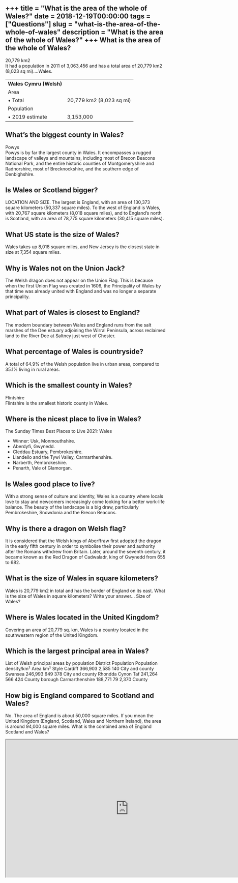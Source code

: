 +++
title = "What is the area of the whole of Wales?"
date = 2018-12-19T00:00:00
tags = ["Questions"]
slug = "what-is-the-area-of-the-whole-of-wales"
description = "What is the area of the whole of Wales?"
+++
What is the area of the whole of Wales?
---------------------------------------

20,779 km2  
It had a population in 2011 of 3,063,456 and has a total area of 20,779 km2 (8,023 sq mi)….Wales.

<table><tr><th>Wales Cymru (Welsh)</th></tr><tr><td>Area</td></tr><tr><td>• Total</td><td>20,779 km2 (8,023 sq mi)</td></tr><tr><td>Population</td></tr><tr><td>• 2019 estimate</td><td>3,153,000</td></tr></table>

What’s the biggest county in Wales?
-----------------------------------

Powys  
Powys is by far the largest county in Wales. It encompasses a rugged landscape of valleys and mountains, including most of Brecon Beacons National Park, and the entire historic counties of Montgomeryshire and Radnorshire, most of Brecknockshire, and the southern edge of Denbighshire.

Is Wales or Scotland bigger?
----------------------------

LOCATION AND SIZE. The largest is England, with an area of 130,373 square kilometers (50,337 square miles). To the west of England is Wales, with 20,767 square kilometers (8,018 square miles), and to England’s north is Scotland, with an area of 78,775 square kilometers (30,415 square miles).

What US state is the size of Wales?
-----------------------------------

Wales takes up 8,018 square miles, and New Jersey is the closest state in size at 7,354 square miles.

Why is Wales not on the Union Jack?
-----------------------------------

The Welsh dragon does not appear on the Union Flag. This is because when the first Union Flag was created in 1606, the Principality of Wales by that time was already united with England and was no longer a separate principality.

What part of Wales is closest to England?
-----------------------------------------

The modern boundary between Wales and England runs from the salt marshes of the Dee estuary adjoining the Wirral Peninsula, across reclaimed land to the River Dee at Saltney just west of Chester.

What percentage of Wales is countryside?
----------------------------------------

A total of 64.9% of the Welsh population live in urban areas, compared to 35.1% living in rural areas.

Which is the smallest county in Wales?
--------------------------------------

Flintshire  
Flintshire is the smallest historic county in Wales.

Where is the nicest place to live in Wales?
-------------------------------------------

The Sunday Times Best Places to Live 2021: Wales

- Winner: Usk, Monmouthshire.
- Aberdyfi, Gwynedd.
- Cleddau Estuary, Pembrokeshire.
- Llandeilo and the Tywi Valley, Carmarthenshire.
- Narberth, Pembrokeshire.
- Penarth, Vale of Glamorgan.

Is Wales good place to live?
----------------------------

With a strong sense of culture and identity, Wales is a country where locals love to stay and newcomers increasingly come looking for a better work-life balance. The beauty of the landscape is a big draw, particularly Pembrokeshire, Snowdonia and the Brecon Beacons.

Why is there a dragon on Welsh flag?
------------------------------------

It is considered that the Welsh kings of Aberffraw first adopted the dragon in the early fifth century in order to symbolise their power and authority after the Romans withdrew from Britain. Later, around the seventh century, it became known as the Red Dragon of Cadwaladr, king of Gwynedd from 655 to 682.

What is the size of Wales in square kilometers?
-----------------------------------------------

Wales is 20,779 km2 in total and has the border of England on its east. What is the size of Wales in square kilometers? Write your answer… Size of Wales?

Where is Wales located in the United Kingdom?
---------------------------------------------

Covering an area of 20,779 sq. km, Wales is a country located in the southwestern region of the United Kingdom.

Which is the largest principal area in Wales?
---------------------------------------------

List of Welsh principal areas by population District Population Population density/km² Area km² Style Cardiff 366,903 2,585 140 City and county Swansea 246,993 649 378 City and county Rhondda Cynon Taf 241,264 566 424 County borough Carmarthenshire 188,771 79 2,370 County

How big is England compared to Scotland and Wales?
--------------------------------------------------

No. The area of England is about 50,000 square miles. If you mean the United Kingdom (England, Scotland, Wales and Northern Ireland), the area is around 94,000 square miles. What is the combined area of England Scotland and Wales?

<iframe allow="accelerometer; autoplay; clipboard-write; encrypted-media; gyroscope; picture-in-picture" allowfullscreen="" class="__youtube_prefs__  epyt-is-override  no-lazyload" data-no-lazy="1" data-origheight="433" data-origwidth="770" data-skipgform_ajax_framebjll="" height="433" id="_ytid_32853" loading="lazy" src="https://www.youtube.com/embed/eJ6oTVVDEUA?enablejsapi=1&autoplay=0&cc_load_policy=0&cc_lang_pref=&iv_load_policy=1&loop=0&modestbranding=0&rel=1&fs=1&playsinline=0&autohide=2&theme=dark&color=red&controls=1&" title="YouTube player" width="770"></iframe>